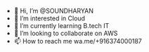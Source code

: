 - 👋 Hi, I’m @SOUNDHARYAN
- 👀 I’m interested in Cloud
- 🌱 I’m currently learning B.tech IT
- 💞️ I’m looking to collaborate on AWS
- 📫 How to reach me wa.me/+916374000187

<!---
SOUNDHARYAN/SOUNDHARYAN is a ✨ special ✨ repository because its `README.md` (this file) appears on your GitHub profile.
You can click the Preview link to take a look at your changes.
--->
